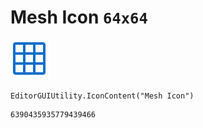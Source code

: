 # Mesh Icon `64x64`
<img src="/img/Mesh%20Icon.png" width=64 height=64>

``` CSharp
EditorGUIUtility.IconContent("Mesh Icon")
```
```
6390435935779439466
```
